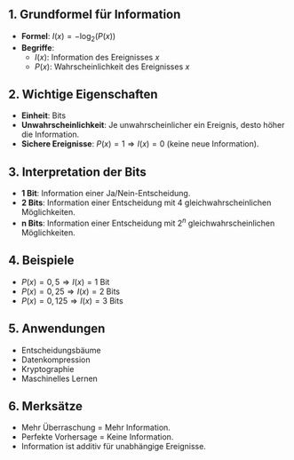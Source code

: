 ## 1. Grundformel für Information
- **Formel**: $I(x) = -\log_2(P(x))$
- **Begriffe**:
	- $I(x)$: Information des Ereignisses $x$
	- $P(x)$: Wahrscheinlichkeit des Ereignisses $x$

## 2. Wichtige Eigenschaften
- **Einheit**: Bits
- **Unwahrscheinlichkeit**: Je unwahrscheinlicher ein Ereignis, desto höher die Information.
- **Sichere Ereignisse**: $P(x) = 1 \Rightarrow I(x) = 0$ (keine neue Information).

## 3. Interpretation der Bits
- **1 Bit**: Information einer Ja/Nein-Entscheidung.
- **2 Bits**: Information einer Entscheidung mit 4 gleichwahrscheinlichen Möglichkeiten.
- **n Bits**: Information einer Entscheidung mit $2^n$ gleichwahrscheinlichen Möglichkeiten.

## 4. Beispiele
- $P(x) = 0,5 \Rightarrow I(x) = 1 \text{ Bit}$
- $P(x) = 0,25 \Rightarrow I(x) = 2 \text{ Bits}$
- $P(x) = 0,125 \Rightarrow I(x) = 3 \text{ Bits}$

## 5. Anwendungen
- Entscheidungsbäume
- Datenkompression
- Kryptographie
- Maschinelles Lernen

## 6. Merksätze
- Mehr Überraschung = Mehr Information.
- Perfekte Vorhersage = Keine Information.
- Information ist additiv für unabhängige Ereignisse.
